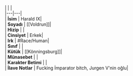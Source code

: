 |  |  |<br>|---|---|<br>| **İsim** | Harald IX|<br>| **Soyadı** | [[Voldrun]]|<br>| **Hizip** | |<br>| **Cinsiyet** | Erkek|<br>| **Irk** | #Race/Human|<br>| **Sınıf** | |<br>| **Kütük** | [[Könningsburg]]|<br>| **Münasebet** | |<br>| **Karakter Betimi** | |<br>| **İlave Notlar** | Fucking İmparator bitch, Jurgen V'nin oğlu|<br>